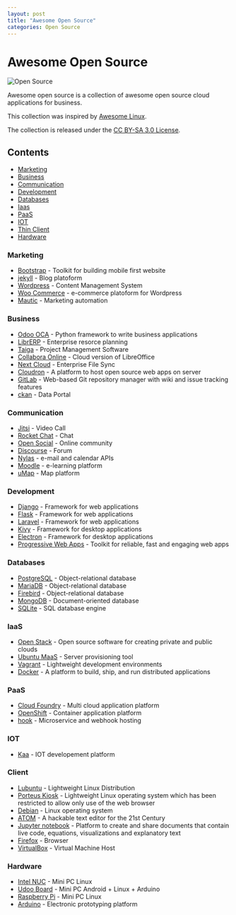 ```yaml
---
layout: post
title: "Awesome Open Source"
categories: Open Source
---
```


# Awesome Open Source

![Open Source](https://raw.githubusercontent.com/marcofromsicily/blog/master/images/opensource.jpg)

Awesome open source is a collection of awesome open source cloud applications for business.

This collection was inspired by [Awesome Linux](https://github.com/madbob/awesome-linux-dev).

The collection is released under the [CC BY-SA 3.0 License](https://creativecommons.org/licenses/by-sa/3.0/deed.it).

## Contents

* [Marketing](#marketing)
* [Business](#business)
* [Communication](#communication)
* [Development](#development)
* [Databases](#databases)
* [Iaas](#iaas)
* [PaaS](#paas)
* [IOT](#iot)
* [Thin Client](#client)
* [Hardware](#Hardware)

### Marketing

* [Bootstrap](http://getbootstrap.com/) - Toolkit for building mobile first website
* [jekyll](https://jekyllrb.com/) - Blog platoform
* [Wordpress](https://it.wordpress.org/) - Content Management System
* [Woo Commerce](https://woocommerce.com/) - e-commerce platoform for Wordpress
* [Mautic](https://www.mautic.org/) - Marketing automation

### Business

* [Odoo OCA](https://odoo-community.org/) - Python framework to write business applications
* [LibrERP](http://www.librerp.com/) - Enterprise resorce planning
* [Taiga](https://taiga.io/) - Project Management Software
* [Collabora Online](https://www.collaboraoffice.com/) - Cloud version of LibreOffice
* [Next Cloud](https://nextcloud.com/) -  Enterprise File Sync
* [Cloudron](https://cloudron.io/) - A platform to host open source web apps on server
* [GitLab](https://gitlab.com/) - Web-based Git repository manager with wiki and issue tracking features
* [ckan](https://ckan.org/) - Data Portal

### Communication

* [Jitsi](https://jitsi.org/) - Video Call
* [Rocket Chat](https://rocket.chat/) - Chat
* [Open Social](https://www.getopensocial.com/) - Online community
* [Discourse](https://www.discourse.org/) - Forum
* [Nylas](https://www.nylas.com/) - e-mail and calendar APIs
* [Moodle](https://moodle.org/) - e-learning platform
* [uMap](https://umap.openstreetmap.fr/it/) - Map platform


### Development

* [Django](https://www.djangoproject.com/) - Framework for web applications
* [Flask](http://flask.pocoo.org/) - Framework for web applications
* [Laravel](https://laravel.com/) - Framework for web applications
* [Kivy](https://kivy.org/) - Framework for desktop applications
* [Electron](https://electron.atom.io/) - Framework for desktop applications
* [Progressive Web Apps](https://developers.google.com/web/progressive-web-apps/) - Toolkit for reliable, fast and engaging web apps

### Databases

* [PostgreSQL](https://www.postgresql.org/) - Object-relational database
* [MariaDB](https://mariadb.org/) - Object-relational database
* [Firebird](https://firebirdsql.org/) - Object-relational database
* [MongoDB](https://www.mongodb.com/) - Document-oriented database
* [SQLite](https://www.sqlite.org/) - SQL database engine

### IaaS

* [Open Stack](https://www.openstack.org/) - Open source software for creating private and public clouds
* [Ubuntu MaaS](https://www.ubuntu.com/server/maas) - Server provisioning tool
* [Vagrant](https://www.vagrantup.com/) -  Lightweight development environments
* [Docker](https://www.docker.com/) - A platform to build, ship, and run distributed applications

### PaaS

* [Cloud Foundry](https://www.cloudfoundry.org/) -  Multi cloud application platform
* [OpenShift](https://www.openshift.com/) -  Container application platform
* [hook](https://hook.io/) - Microservice and webhook hosting


### IOT

* [Kaa](https://www.kaaproject.org/) - IOT developement platform

### Client

* [Lubuntu](http://lubuntu.net/) - Lightweight Linux Distribution
* [Porteus Kiosk](http://porteus-kiosk.org/) - Lightweight Linux operating system which has been restricted to allow only use of the web browser
* [Debian](https://www.debian.org/) - Linux operating system
* [ATOM](https://atom.io/) - A hackable text editor for the 21st Century
* [Jupyter notebook](http://jupyter.org/) - Platform to create and share documents that contain live code, equations, visualizations and explanatory text
* [Firefox](https://www.mozilla.org/it/firefox/) - Browser
* [VirtualBox](https://www.virtualbox.org/) - Virtual Machine Host

### Hardware

* [Intel NUC](https://www.intel.it/content/www/it/it/products/boards-kits/nuc.html) - Mini PC Linux
* [Udoo Board](https://www.udoo.org/) - Mini PC Android + Linux + Arduino
* [Raspberry Pi](https://www.raspberrypi.org/) - Mini PC Linux
* [Arduino](https://www.arduino.cc/) -  Electronic prototyping platform
